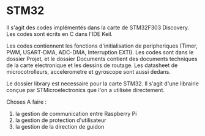 # STM32
Il s'agit des codes implémentés dans la carte de STM32F303 Discovery. 
Les codes sont écrits en C dans l'IDE Keil.

Les codes contiennent les fonctions d'initialisation de peripheriques (Timer, PWM, USART-DMA, ADC-DMA, Interruption EXTI).
Les codes sont dans le dossier Projet, et le dossier Documents contient des documents techniques de la carte electronique et les dessins de routage. Les datasheet de microcotrolleurs, accelerometre et gyroscope sont aussi dedans.

Le dossier library est necessaire pour la carte STM32. Il s'agit d'une librairie conçue par STMicroelectronics que l'on a utilisée directement. 

Choses A faire :
1. la gestion de communication entre Raspberry Pi
2. la gestion de protection d'utilisateur
3. la gestion de la direction de guidon 
